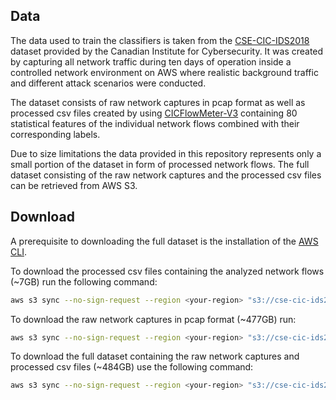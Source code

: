 ## Data

The data used to train the classifiers is taken from the [CSE-CIC-IDS2018](https://www.unb.ca/cic/datasets/ids-2018.html) dataset provided by the Canadian Institute for Cybersecurity.
It was created by capturing all network traffic during ten days of operation inside a controlled network environment on AWS where realistic background traffic and different attack scenarios were conducted.

The dataset consists of raw network captures in pcap format as well as processed csv files created by using [CICFlowMeter-V3](https://www.unb.ca/cic/research/applications.html#CICFlowMeter) containing 80 statistical features of the individual network flows combined with their corresponding labels.

Due to size limitations the data provided in this repository represents only a small portion of the dataset in form of processed network flows. The full dataset consisting of the raw network captures and the processed csv files can be retrieved from AWS S3.

## Download

A prerequisite to downloading the full dataset is the installation of the [AWS CLI](https://aws.amazon.com/cli/).

To download the processed csv files containing the analyzed network flows (~7GB) run the following command:
```bash
aws s3 sync --no-sign-request --region <your-region> "s3://cse-cic-ids2018/Processed Traffic Data for ML Algorithms/" <dest-dir>
```
To download the raw network captures in pcap format (~477GB) run:
```bash
aws s3 sync --no-sign-request --region <your-region> "s3://cse-cic-ids2018/Original Network Traffic and Log data/" <dest-dir>
```
To download the full dataset containing the raw network captures and processed csv files (~484GB) use the following command:
```bash
aws s3 sync --no-sign-request --region <your-region> "s3://cse-cic-ids2018/" <dest-dir>
```

